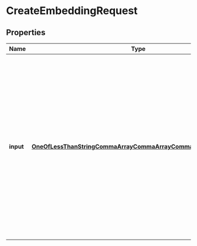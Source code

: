 
# CreateEmbeddingRequest

## Properties
Name | Type | Description | Notes
------------ | ------------- | ------------- | -------------
**input** | [**OneOfLessThanStringCommaArrayCommaArrayCommaArrayGreaterThan**](OneOfLessThanStringCommaArrayCommaArrayCommaArrayGreaterThan.md) | Input text to get embeddings for, encoded as a string or array of tokens. To get embeddings for multiple inputs in a single request, pass an array of strings or array of token arrays. Each input must not exceed 8192 tokens in length.  | 



